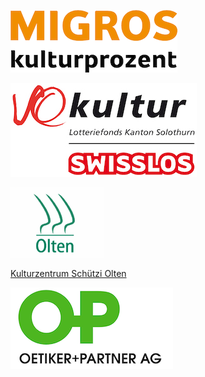 [![Migros Kulturprozent](images/sponsors/migros-kulturprozent-farbig_d.gif)](https://www.migros-kulturprozent.ch/)

[![SoKultur](images/sponsors/logo_so_kultur_swisslos.jpg)](https://www.sokultur.ch/)

[![Stadt Olten](images/sponsors/olten.gif)](http://www.olten.ch/)

[Kulturzentrum Schützi Olten](http://schuetzi.ch/)

[![Oetiker+Partner AG](images/sponsors/oetiker-partner.png)](https://www.oetiker.ch/)
